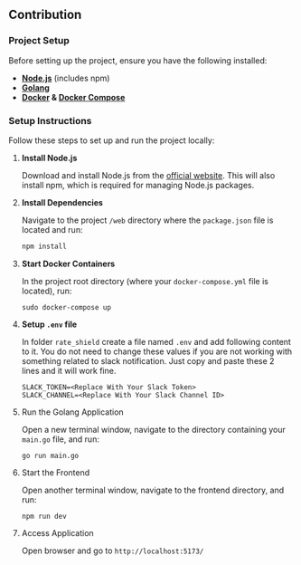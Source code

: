 ## Contribution

### Project Setup

Before setting up the project, ensure you have the following installed:

- **[Node.js](https://nodejs.org/)** (includes npm)
- **[Golang](https://golang.org/dl/)**
- **[Docker](https://docs.docker.com/get-docker/) & [Docker Compose](https://docs.docker.com/compose/install/)**

### Setup Instructions

Follow these steps to set up and run the project locally:

1. **Install Node.js**

   Download and install Node.js from the [official website](https://nodejs.org/). This will also install npm, which is required for managing Node.js packages.

2. **Install Dependencies**

   Navigate to the project `/web` directory where the `package.json` file is located and run:

   ```bash
   npm install
   ```

3. **Start Docker Containers**

   In the project root directory (where your `docker-compose.yml` file is located), run:

   ```
   sudo docker-compose up
   ```
4. **Setup `.env` file**
    
   In folder `rate_shield` create a file named `.env` and add following content to it. You do not need to change these values if you are not working with something related to slack notification. Just copy and paste these 2 lines and it will work fine.


   ```
   SLACK_TOKEN=<Replace With Your Slack Token>
   SLACK_CHANNEL=<Replace With Your Slack Channel ID>
   ```
   
5. Run the Golang Application

   Open a new terminal window, navigate to the directory containing your `main.go` file, and run:

   ```
   go run main.go
   ```

6. Start the Frontend

   Open another terminal window, navigate to the frontend directory, and run:

   ```
   npm run dev
   ```

7. Access Application

   Open browser and go to `http://localhost:5173/`
